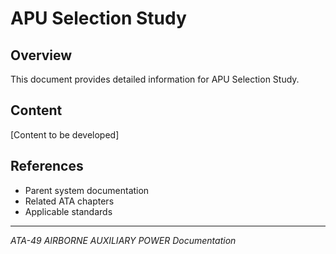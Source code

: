 # APU Selection Study

## Overview

This document provides detailed information for APU Selection Study.

## Content

[Content to be developed]

## References

- Parent system documentation
- Related ATA chapters
- Applicable standards

---

*ATA-49 AIRBORNE AUXILIARY POWER Documentation*
